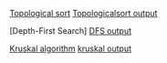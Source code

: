 [Topological sort]()
[Topologicalsort output]()

 [Depth-First Search]
 [DFS output]()

 [Kruskal algorithm](kruskalMST.py)
 [kruskal output]()
